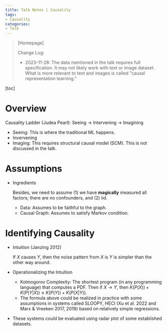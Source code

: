 ```yaml
---
title: Talk Notes | Causality
tags:
- Causality
categories:
- Talk
---
```


> [Homepage]
>
> Change Log:
>
> -   2023-11-28: The data mentioned in the talk requires full specification. It may not likely work with text or image dataset. What is more relevant to text and images is called "causal representation learning."

[toc]
# Overview

Causality Ladder (Judea Pearl): Seeing $\rightarrow$ Intervening $\rightarrow$ Imagining
-   Seeing: This is where the traditional ML happens.
-   Invervening
-   Imaging: This requires structural causal model (SCM). This is not discussed in the talk.

# Assumptions

-   Ingredients

    Besides, we need to assume (1) we have **magically** measured all factors; there are no confounders, and (2) iid.

    -   Data: Assumes to be faithful to the graph.
    -   Causal Graph: Assumes to satisfy Markov condition.

# Identifying Causality

-   Intuition (Janzing 2012)

    If $X$ causes $Y$, then the noise pattern from $X$ is $Y$ is simpler than the other way around.

-   Operationalizing the Intuition

    -   Kolmogorov Complexity: The shortest program (in any programming language) that computes a PDF. Then if $X \rightarrow Y$, then $K(P(X)) + K(P(Y\vert X)) \leq K(P(Y)) + K(P(X\vert Y))$.
    -   The formula above could be realized in practice with some assumptions in systems called SLOOPY, HECI (Xu et al. 2022 and Marx & Vreeken 2017, 2019) based on relatively simple regressions.

-   These systems could be evaluated using radar plot of some established datasets.









